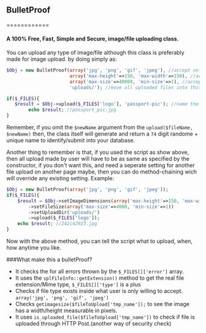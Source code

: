 ## BulletProof
============
#### A 100% Free, Fast, Simple and Secure, image/file uploading class.


You can upload any type of image/file although this class is preferably made for image upload.
by doing simply as: 
````php
$Obj = new BulletProof(array('jpg', 'png', 'gif', 'jpeg'), //accept only these type of files
                       array('max-height'=>150, 'max-width'=>150), //accept only dimensions specified here
                       array('max-size'=>40000, 'min-size'=>1), //accept only in-between these file
                       'uploads/'); //move all uploaded files into this directory. 

if($_FILES){
   $result = $Obj->upload($_FILES['logo'], 'passport-pic'); //name the file/image as 'passport-pic'
        echo $result; //passport_pic.jpg
}
````
Remember, if you omit the `$newName` argument from the `upload($fileName, $newName)` then, the class itself will 
generate and return a `74` digit randome + unique name to identify/submit into your database. 

Another thing to remember is that, if you used the script as show above, then all upload made by user will have to be
as same as specified by the constructor, if you don't want this, and need a seperate setting for another file upload 
on another page maybe, then you can do method-chaining wich will override any existing setting. Example:
````php
$Obj = new BulletProof(array('jpg', 'png', 'gif', 'jpeg'));
if($_FILES){
    $result = $Obj->setImageDimensions(array('max-height'=>150, 'max-width'=>150))
        ->setFileSize(array('max-size'=>4000, 'min-size'=>1))
        ->setUploadDir('uploads/')
        ->upload($_FILES['logo']);
    echo $result; //242i42923.jpg
}
````
Now with the above method, you can tell the script what to upload, when, how anytime you like. 



###What make this a bulletProof? 

* It checks the for all errors thrown by the `$_FILES[]['error']` array. 
* It uses the `splFileInfo::getExtension()` method to get the real file extension/Mime type, `$_FILES[]['type']` is a plus
* Checks if file type exists inside what user is only willing to accept. `array('jpg', 'png', 'gif', 'jpeg')`
* Checks `getimagesize($fileToUpload['tmp_name']);` to see the image has a width/height measurable in pixels. 
* It uses `is_uploaded_file($fileToUpload['tmp_name'])` to check if file is uploaded through HTTP Post.(another way of security check)









